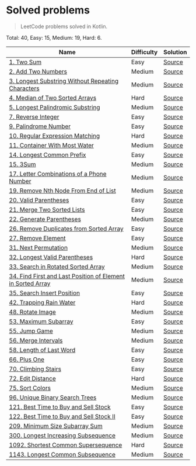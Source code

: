 # Solved problems
> LeetCode problems solved in Kotlin.

Total: 40, Easy: 15, Medium: 19, Hard: 6.

Name | Difficulty | Solution
--- | --- | ---
[1. Two Sum](https://leetcode.com/problems/two-sum/) | Easy | [Source](src/main/kotlin/solutions/twoSum)
[2. Add Two Numbers](https://leetcode.com/problems/add-two-numbers/) | Medium | [Source](src/main/kotlin/solutions/addTwoNumbers)
[3. Longest Substring Without Repeating Characters](https://leetcode.com/problems/longest-substring-without-repeating-characters/) | Medium | [Source](src/main/kotlin/solutions/lengthOfLongestSubstring)
[4. Median of Two Sorted Arrays](https://leetcode.com/problems/median-of-two-sorted-arrays/) | Hard | [Source](src/main/kotlin/solutions/findMedianSortedArrays)
[5. Longest Palindromic Substring](https://leetcode.com/problems/longest-palindromic-substring/) | Medium | [Source](src/main/kotlin/solutions/longestPalindrome)
[7. Reverse Integer](https://leetcode.com/problems/reverse-integer/) | Easy | [Source](src/main/kotlin/solutions/reverseInt)
[9. Palindrome Number](https://leetcode.com/problems/palindrome-number/) | Easy | [Source](src/main/kotlin/solutions/palindromeNumber)
[10. Regular Expression Matching](https://leetcode.com/problems/regular-expression-matching/) | Hard | [Source](src/main/kotlin/solutions/regularExpressionMatching)
[11. Container With Most Water](https://leetcode.com/problems/container-with-most-water/) | Medium | [Source](src/main/kotlin/solutions/containerWithMostWater)
[14. Longest Common Prefix](https://leetcode.com/problems/longest-common-prefix/) | Easy | [Source](src/main/kotlin/solutions/longestCommonPrefix)
[15. 3Sum](https://leetcode.com/problems/3sum/) | Medium | [Source](src/main/kotlin/solutions/threeSum)
[17. Letter Combinations of a Phone Number](https://leetcode.com/problems/letter-combinations-of-a-phone-number/) | Medium | [Source](src/main/kotlin/solutions/letterCombinationsOfPhoneNumber)
[19. Remove Nth Node From End of List](https://leetcode.com/problems/remove-nth-node-from-end-of-list/) | Medium | [Source](src/main/kotlin/solutions/removeNthNodeFromEndOfList)
[20. Valid Parentheses](https://leetcode.com/problems/valid-parentheses/) | Easy | [Source](src/main/kotlin/solutions/validParentheses)
[21. Merge Two Sorted Lists](https://leetcode.com/problems/merge-two-sorted-lists/) | Easy | [Source](src/main/kotlin/solutions/mergeTwoSortedLists)
[22. Generate Parentheses](https://leetcode.com/problems/generate-parentheses/) | Medium | [Source](src/main/kotlin/solutions/generateParentheses)
[26. Remove Duplicates from Sorted Array](https://leetcode.com/problems/remove-duplicates-from-sorted-array/) | Easy | [Source](src/main/kotlin/solutions/removeDuplicatesFromSortedArray)
[27. Remove Element](https://leetcode.com/problems/remove-element/) | Easy | [Source](src/main/kotlin/solutions/removeElement)
[31. Next Permutation](https://leetcode.com/problems/next-permutation/) | Medium | [Source](src/main/kotlin/solutions/nextPermutation)
[32. Longest Valid Parentheses](https://leetcode.com/problems/longest-valid-parentheses/) | Hard | [Source](src/main/kotlin/solutions/longestValidParentheses)
[33. Search in Rotated Sorted Array](https://leetcode.com/problems/search-in-rotated-sorted-array/) | Medium | [Source](src/main/kotlin/solutions/searchInRotatedSortedArray)
[34. Find First and Last Position of Element in Sorted Array](https://leetcode.com/problems/find-first-and-last-position-of-element-in-sorted-array/) | Medium | [Source](src/main/kotlin/solutions/findFirstAndLastPositionOfElementInSortedArray)
[35. Search Insert Position](https://leetcode.com/problems/search-insert-position/) | Easy | [Source](src/main/kotlin/solutions/searchInsertPosition)
[42. Trapping Rain Water](https://leetcode.com/problems/trapping-rain-water/) | Hard | [Source](src/main/kotlin/solutions/trappingRainWater)
[48. Rotate Image](https://leetcode.com/problems/rotate-image/) | Medium | [Source](src/main/kotlin/solutions/rotateImage)
[53. Maximum Subarray](https://leetcode.com/problems/maximum-subarray/) | Easy | [Source](src/main/kotlin/solutions/maxSubArray)
[55. Jump Game](https://leetcode.com/problems/jump-game/) | Medium | [Source](src/main/kotlin/solutions/jumpGame)
[56. Merge Intervals](https://leetcode.com/problems/merge-intervals/) | Medium | [Source](src/main/kotlin/solutions/mergeIntervals)
[58. Length of Last Word](https://leetcode.com/problems/length-of-last-word/) | Easy | [Source](src/main/kotlin/solutions/lengthOfLastWord)
[66. Plus One](https://leetcode.com/problems/plus-one/) | Easy | [Source](src/main/kotlin/solutions/plusOne)
[70. Climbing Stairs](https://leetcode.com/problems/climbing-stairs/) | Easy | [Source](src/main/kotlin/solutions/climbingStairs)
[72. Edit Distance](https://leetcode.com/problems/edit-distance/) | Hard | [Source](src/main/kotlin/solutions/editDistance)
[75. Sort Colors](https://leetcode.com/problems/sort-colors/) | Medium | [Source](src/main/kotlin/solutions/sortColors)
[96. Unique Binary Search Trees](https://leetcode.com/problems/unique-binary-search-trees/) | Medium | [Source](src/main/kotlin/solutions/uniqueBinarySearchTrees)
[121. Best Time to Buy and Sell Stock](https://leetcode.com/problems/best-time-to-buy-and-sell-stock/) | Easy | [Source](src/main/kotlin/solutions/bestTimeToBuyAndSellStock)
[122. Best Time to Buy and Sell Stock II](https://leetcode.com/problems/best-time-to-buy-and-sell-stock-ii/) | Easy | [Source](src/main/kotlin/solutions/bestTimeToBuyAndSellStock2)
[209. Minimum Size Subarray Sum](https://leetcode.com/problems/minimum-size-subarray-sum/) | Medium | [Source](src/main/kotlin/solutions/minimumSizeSubarraySum)
[300. Longest Increasing Subsequence](https://leetcode.com/problems/longest-increasing-subsequence/) | Medium | [Source](src/main/kotlin/solutions/longestIncreasingSubsequence)
[1092. Shortest Common Supersequence](https://leetcode.com/problems/shortest-common-supersequence/) | Hard | [Source](src/main/kotlin/solutions/shortestCommonSupersequence)
[1143. Longest Common Subsequence](https://leetcode.com/problems/longest-common-subsequence/) | Medium | [Source](src/main/kotlin/solutions/longestCommonSubsequence)
